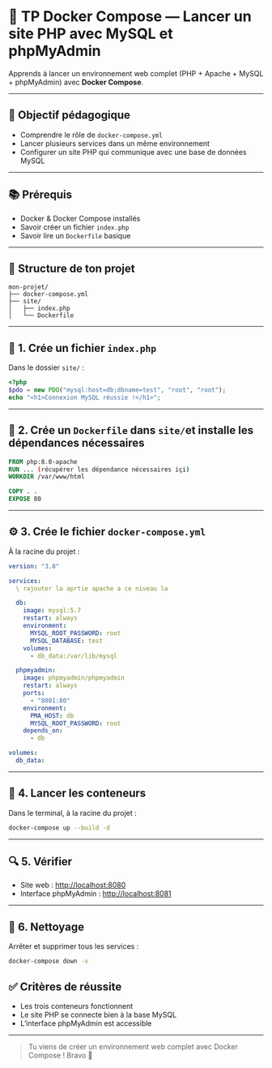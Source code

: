 # 🐳 TP Docker Compose — Lancer un site PHP avec MySQL et phpMyAdmin

Apprends à lancer un environnement web complet (PHP + Apache + MySQL + phpMyAdmin) avec **Docker Compose**.

---

## 🎯 Objectif pédagogique

- Comprendre le rôle de `docker-compose.yml`
- Lancer plusieurs services dans un même environnement
- Configurer un site PHP qui communique avec une base de données MySQL

---

## 📚 Prérequis

- Docker & Docker Compose installés
- Savoir créer un fichier `index.php`
- Savoir lire un `Dockerfile` basique

---

## 📁 Structure de ton projet

```
mon-projet/
├── docker-compose.yml
├── site/
│   ├── index.php
│   └── Dockerfile
```

---

## 📝 1. Crée un fichier `index.php`

Dans le dossier `site/` :

```php
<?php
$pdo = new PDO("mysql:host=db;dbname=test", "root", "root");
echo "<h1>Connexion MySQL réussie !</h1>";

```

---

## 📝 2. Crée un `Dockerfile` dans `site/`et installe les dépendances nécessaires

```Dockerfile
FROM php:8.0-apache
RUN ... (récupérer les dépendance nécessaires içi)
WORKDIR /var/www/html

COPY . .
EXPOSE 80
```

---

## ⚙️ 3. Crée le fichier `docker-compose.yml`

À la racine du projet :

```yaml
version: "3.8"

services:
  \ rajouter la aprtie apache a ce niveau la

  db:
    image: mysql:5.7
    restart: always
    environment:
      MYSQL_ROOT_PASSWORD: root
      MYSQL_DATABASE: test
    volumes:
      - db_data:/var/lib/mysql

  phpmyadmin:
    image: phpmyadmin/phpmyadmin
    restart: always
    ports:
      - "8081:80"
    environment:
      PMA_HOST: db
      MYSQL_ROOT_PASSWORD: root
    depends_on:
      - db

volumes:
  db_data:
```

---

## 🚀 4. Lancer les conteneurs

Dans le terminal, à la racine du projet :

```bash
docker-compose up --build -d
```

---

## 🔍 5. Vérifier

- Site web : [http://localhost:8080](http://localhost:8080)
- Interface phpMyAdmin : [http://localhost:8081](http://localhost:8081)

---

## 🧼 6. Nettoyage

Arrêter et supprimer tous les services :

```bash
docker-compose down -v
```

## ✅ Critères de réussite

- Les trois conteneurs fonctionnent
- Le site PHP se connecte bien à la base MySQL
- L’interface phpMyAdmin est accessible

---

> Tu viens de créer un environnement web complet avec Docker Compose ! Bravo 🎉
